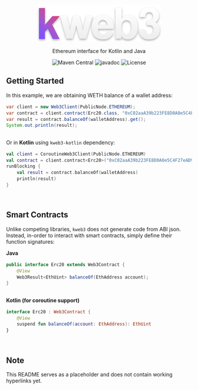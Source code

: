 <div align="center">

![kweb3](logo.png)

Ethereum interface for Kotlin and Java

![Maven Central](https://img.shields.io/maven-central/v/dev.klepto.unreflect/unreflect.svg?color=7f52ff) ![javadoc](https://javadoc.io/badge2/dev.klepto.unreflect/unreflect/javadoc.svg?color=7f52ff)
![License](https://img.shields.io/github/license/klepto/kweb3?color=d83f84)
</div>

## Getting Started

In this example, we are obtaining WETH balance of a wallet address:

```java
var client = new Web3Client(PublicNode.ETHEREUM);
var contract = client.contract(Erc20.class, "0xC02aaA39b223FE8D0A0e5C4F27eAD9083C756Cc2");
var result = contract.balanceOf(walletAddress).get();
System.out.println(result);
```

## 

Or in **Kotlin** using `kweb3-kotlin` dependency:

```kotlin
val client = CoroutineWeb3Client(PublicNode.ETHEREUM)
val contract = client.contract<Erc20>("0xC02aaA39b223FE8D0A0e5C4F27eAD9083C756Cc2")
runBlocking {
    val result = contract.balanceOf(walletAddress)
    println(result)
}
```
<br>

## Smart Contracts

Unlike competing libraries, `kweb3` does not generate code from ABI json.<br>Instead, in-order to interact with smart contracts, simply define their function signatures:

**Java**
```java
public interface Erc20 extends Web3Contract {
    @View
    Web3Result<EthUint> balanceOf(EthAddress account);
}
```

## 

**Kotlin (for coroutine support)**
```kotlin
interface Erc20 : Web3Contract {
    @View
    suspend fun balanceOf(account: EthAddress): EthUint
}
```
<br>

## Note

This README serves as a placeholder and does not contain working hyperlinks yet.
